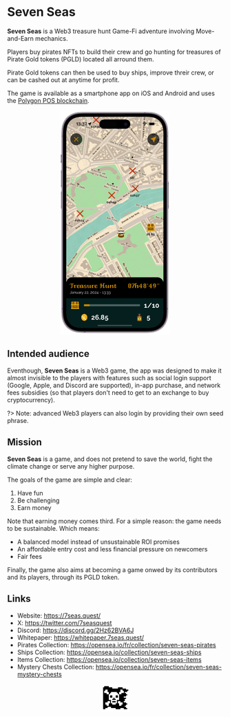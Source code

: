 # Seven Seas

**Seven Seas** is a Web3 treasure hunt Game-Fi adventure involving Move-and-Earn mechanics.

Players buy pirates NFTs to build their crew and go hunting for treasures of Pirate Gold tokens (PGLD) located all arround them.

Pirate Gold tokens can then be used to buy ships, improve threir crew, or can be cashed out at anytime for profit.

The game is available as a smartphone app on iOS and Android and uses the [Polygon POS blockchain](https://polygon.technology/polygon-pos).

<p align="center">
  <img width="256" src="./img/hunt_screen.png"><span style="width: 120px">&nbsp;</span>
</p>

## Intended audience

Eventhough, **Seven Seas** is a Web3 game, the app was designed to make it almost invisible to the players with features such as social login support (Google, Apple, and Discord are supported), in-app purchase, and network fees subsidies (so that players don't need to get to an exchange to buy cryptocurrency).

?> Note: advanced Web3 players can also login by providing their own seed phrase.

## Mission

**Seven Seas** is a game, and does not pretend to save the world, fight the climate change or serve any higher purpose.

The goals of the game are simple and clear:
1. Have fun
2. Be challenging
3. Earn money

Note that earning money comes third. For a simple reason: the game needs to be sustainable. Which means:
- A balanced model instead of unsustainable ROI promises
- An affordable entry cost and less financial pressure on newcomers
- Fair fees

Finally, the game also aims at becoming a game onwed by its contributors and its players, through its PGLD token.

## Links

- Website: https://7seas.quest/
- X: https://twitter.com/7seasquest
- Discord: https://discord.gg/2Hz62BVA6J
- Whitepaper: https://whitepaper.7seas.quest/
- Pirates Collection: https://opensea.io/fr/collection/seven-seas-pirates
- Ships Collection: https://opensea.io/collection/seven-seas-ships
- Items Collection: https://opensea.io/collection/seven-seas-items
- Mystery Chests Collection: https://opensea.io/fr/collection/seven-seas-mystery-chests

<p align="center">
  <img width="64" height="64" src="./img/jolly_roger.png">
</p>